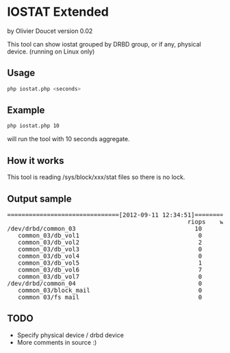 IOSTAT Extended
===============

by Olivier Doucet
version 0.02


This tool can show iostat grouped by DRBD group, or if any, physical device.
(running on Linux only)


Usage
-----

```bash
php iostat.php <seconds>
```

Example
-------
```bash
php iostat.php 10 
```
will run the tool with 10 seconds aggregate.


How it works
------------

This tool is reading /sys/block/xxx/stat files so there is no lock.


Output sample
-------------

<pre>
===============================[2012-09-11 12:34:51]===============================
                                                  riops    wiops      rK/s      wK/s
/dev/drbd/common_03                                 10      177        48       879
   common_03/db_vol1                                 0        1         0        32
   common_03/db_vol2                                 2        1        16        20
   common_03/db_vol3                                 0        0         0         0
   common_03/db_vol4                                 0        1         0         4
   common_03/db_vol5                                 1        1         4         8
   common_03/db_vol6                                 7      113        28       395
   common_03/db_vol7                                 0       60         0       420
/dev/drbd/common_04                                  0      116         0       278
   common_03/block_mail                              0       22         0        22
   common_03/fs_mail                                 0       94         0       256
</pre>

TODO
----

* Specify physical device / drbd device
* More comments in source :)